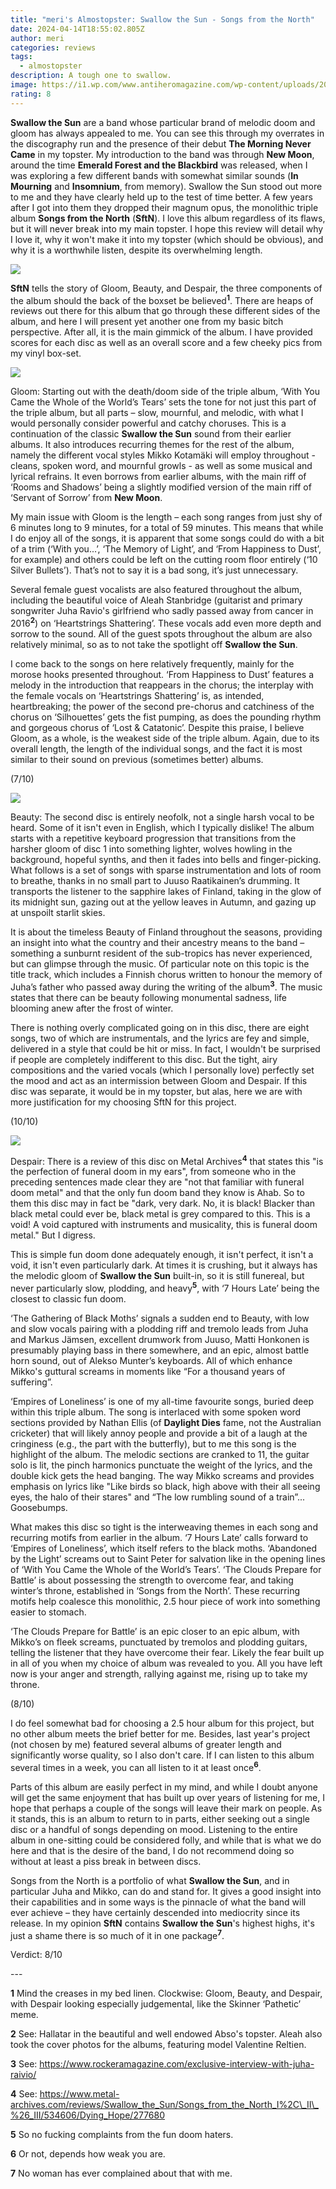```yaml
---
title: "meri's Almostopster: Swallow the Sun - Songs from the North"
date: 2024-04-14T18:55:02.805Z
author: meri
categories: reviews
tags:
  - almostopster
description: A tough one to swallow.
image: https://i1.wp.com/www.antiheromagazine.com/wp-content/uploads/2015/12/Swallow-The-Sun-Songs-From-The-North-I-II-III-1.jpg
rating: 8
---
```

<!--StartFragment-->

**Swallow the Sun** are a band whose particular brand of melodic doom and gloom has always appealed to me. You can see this through my overrates in the discography run and the presence of their debut **The Morning Never Came** in my topster. My introduction to the band was through **New Moon**, around the time **Emerald Forest and the Blackbird** was released, when I was exploring a few different bands with somewhat similar sounds (**In Mourning** and **Insomnium**, from memory). Swallow the Sun stood out more to me and they have clearly held up to the test of time better. A few years after I got into them they dropped their magnum opus, the monolithic triple album **Songs from the North** (**SftN**). I love this album regardless of its flaws, but it will never break into my main topster. I hope this review will detail why I love it, why it won't make it into my topster (which should be obvious), and why it is a worthwhile listen, despite its overwhelming length.

![](https://lh7-us.googleusercontent.com/3n7gR1fBHp37PBGErDkn7DoMCjEtAzW8Jn9vjzMFx49zSG2oNdae8YSSNVPeB5Q53NKsYWLAJnh3DCKcpUNVeTsqlv-SnQ48G7-tu8mQr6OZxPmbOEvOPp2n_I64gZk4Eo3CZrWflxqb2rrVkhOVyg)

**SftN** tells the story of Gloom, Beauty, and Despair, the three components of the album should the back of the boxset be believed<sup>**1**</sup>. There are heaps of reviews out there for this album that go through these different sides of the album, and here I will present yet another one from my basic bitch perspective. After all, it is the main gimmick of the album. I have provided scores for each disc as well as an overall score and a few cheeky pics from my vinyl box-set.

![](https://lh7-us.googleusercontent.com/pubjXoc7ne1qJXkLElceJ8YlmyNIcfWnWDn22jvghxhnXC2lHX7XbnTDuXqiul0XSUOhpGAE2KOc_jvewdB4o02ry__-AkOJ3ptKtMWLtdjDuIiv66tHAAOCBp6P0jXO9Z1DA6HoKAV4U5P-Oh-6iA)

Gloom: Starting out with the death/doom side of the triple album, ‘With You Came the Whole of the World’s Tears’ sets the tone for not just this part of the triple album, but all parts – slow, mournful, and melodic, with what I would personally consider powerful and catchy choruses. This is a continuation of the classic **Swallow the Sun** sound from their earlier albums. It also introduces recurring themes for the rest of the album, namely the different vocal styles Mikko Kotamäki will employ throughout - cleans, spoken word, and mournful growls - as well as some musical and lyrical refrains. It even borrows from earlier albums, with the main riff of ‘Rooms and Shadows’ being a slightly modified version of the main riff of ‘Servant of Sorrow’ from **New Moon**.

My main issue with Gloom is the length – each song ranges from just shy of 6 minutes long to 9 minutes, for a total of 59 minutes. This means that while I do enjoy all of the songs, it is apparent that some songs could do with a bit of a trim (‘With you...’, ‘The Memory of Light’, and ‘From Happiness to Dust’, for example) and others could be left on the cutting room floor entirely (‘10 Silver Bullets’). That’s not to say it is a bad song, it’s just unnecessary.

Several female guest vocalists are also featured throughout the album, including the beautiful voice of Aleah Stanbridge (guitarist and primary songwriter Juha Ravio's girlfriend who sadly passed away from cancer in 2016<sup>**2**</sup>) on ‘Heartstrings Shattering’. These vocals add even more depth and sorrow to the sound. All of the guest spots throughout the album are also relatively minimal, so as to not take the spotlight off **Swallow the Sun**.

I come back to the songs on here relatively frequently, mainly for the morose hooks presented throughout. ‘From Happiness to Dust’ features a melody in the introduction that reappears in the chorus; the interplay with the female vocals on ‘Heartstrings Shattering’ is, as intended, heartbreaking; the power of the second pre-chorus and catchiness of the chorus on ‘Silhouettes’ gets the fist pumping, as does the pounding rhythm and gorgeous chorus of ‘Lost & Catatonic’. Despite this praise, I believe Gloom, as a whole, is the weakest side of the triple album. Again, due to its overall length, the length of the individual songs, and the fact it is most similar to their sound on previous (sometimes better) albums.

(7/10)

![](https://lh7-us.googleusercontent.com/90OwGRXOFKKeK7BXBRkNgQt0xodmpoOIuv2DqhxpYwCrVvCOYB3CWRyWPQBZzQrorJOawHUwf0CACZvAyLBTQw1-gwyVQNLFNqvN2GvNNYnT4CPG2wLq9RDKgUHmmJMhzAMgilZRPtqq7oSDpzL_bg)

Beauty: The second disc is entirely neofolk, not a single harsh vocal to be heard. Some of it isn't even in English, which I typically dislike! The album starts with a repetitive keyboard progression that transitions from the harsher gloom of disc 1 into something lighter, wolves howling in the background, hopeful synths, and then it fades into bells and finger-picking. What follows is a set of songs with sparse instrumentation and lots of room to breathe, thanks in no small part to Juuso Raatikainen’s drumming. It transports the listener to the sapphire lakes of Finland, taking in the glow of its midnight sun, gazing out at the yellow leaves in Autumn, and gazing up at unspoilt starlit skies.

It is about the timeless Beauty of Finland throughout the seasons, providing an insight into what the country and their ancestry means to the band – something a sunburnt resident of the sub-tropics has never experienced, but can glimpse through the music. Of particular note on this topic is the title track, which includes a Finnish chorus written to honour the memory of Juha’s father who passed away during the writing of the album<sup>**3**</sup>. The music states that there can be beauty following monumental sadness, life blooming anew after the frost of winter.

There is nothing overly complicated going on in this disc, there are eight songs, two of which are instrumentals, and the lyrics are fey and simple, delivered in a style that could be hit or miss. In fact, I wouldn't be surprised if people are completely indifferent to this disc. But the tight, airy compositions and the varied vocals (which I personally love) perfectly set the mood and act as an intermission between Gloom and Despair. If this disc was separate, it would be in my topster, but alas, here we are with more justification for my choosing SftN for this project.

(10/10)

![](https://lh7-us.googleusercontent.com/mmbu7-A2dGN37DID7ukKJ1VQSx3ItFV-xm_xyNpejcgaagQxkgvbugfvfFzELPdJ92FlZR50L7uWsO-y33nipD_zgaZGRKlTpu4HHKZs6M05Mikj7bBxHsbrvSssLdki_MjJaMP3kAHbHVH6gUpLuQ)

Despair: There is a review of this disc on Metal Archives<sup>**4**</sup> that states this "is the perfection of funeral doom in my ears", from someone who in the preceding sentences made clear they are "not that familiar with funeral doom metal" and that the only fun doom band they know is Ahab. So to them this disc may in fact be "dark, very dark. No, it is black! Blacker than black metal could ever be, black metal is grey compared to this. This is a void! A void captured with instruments and musicality, this is funeral doom metal." But I digress.

This is simple fun doom done adequately enough, it isn't perfect, it isn't a void, it isn't even particularly dark. At times it is crushing, but it always has the melodic gloom of **Swallow the Sun** built-in, so it is still funereal, but never particularly slow, plodding, and heavy<sup>**5**</sup>, with ‘7 Hours Late’ being the closest to classic fun doom.

‘The Gathering of Black Moths’ signals a sudden end to Beauty, with low and slow vocals pairing with a plodding riff and tremolo leads from Juha and Markus Jämsen, excellent drumwork from Juuso, Matti Honkonen is presumably playing bass in there somewhere, and an epic, almost battle horn sound, out of Alekso Munter’s keyboards. All of which enhance Mikko's guttural screams in moments like “For a thousand years of suffering”.

‘Empires of Loneliness’ is one of my all-time favourite songs, buried deep within this triple album. The song is interlaced with some spoken word sections provided by Nathan Ellis (of **Daylight Dies** fame, not the Australian cricketer) that will likely annoy people and provide a bit of a laugh at the cringiness (e.g., the part with the butterfly), but to me this song is the highlight of the album. The melodic sections are cranked to 11, the guitar solo is lit, the pinch harmonics punctuate the weight of the lyrics, and the double kick gets the head banging. The way Mikko screams and provides emphasis on lyrics like "Like birds so black, high above with their all seeing eyes, the halo of their stares" and “The low rumbling sound of a train”... Goosebumps.

What makes this disc so tight is the interweaving themes in each song and recurring motifs from earlier in the album. ‘7 Hours Late’ calls forward to ‘Empires of Loneliness’, which itself refers to the black moths. ‘Abandoned by the Light’ screams out to Saint Peter for salvation like in the opening lines of ‘With You Came the Whole of the World’s Tears’. ‘The Clouds Prepare for Battle’ is about possessing the strength to overcome fear, and taking winter’s throne, established in ‘Songs from the North’. These recurring motifs help coalesce this monolithic, 2.5 hour piece of work into something easier to stomach.

‘The Clouds Prepare for Battle’ is an epic closer to an epic album, with Mikko’s on fleek screams, punctuated by tremolos and plodding guitars, telling the listener that they have overcome their fear. Likely the fear built up in all of you when my choice of album was revealed to you. All you have left now is your anger and strength, rallying against me, rising up to take my throne.

(8/10)

I do feel somewhat bad for choosing a 2.5 hour album for this project, but no other album meets the brief better for me. Besides, last year's project (not chosen by me) featured several albums of greater length and significantly worse quality, so I also don't care. If I can listen to this album several times in a week, you can all listen to it at least once<sup>**6**</sup>.

Parts of this album are easily perfect in my mind, and while I doubt anyone will get the same enjoyment that has built up over years of listening for me, I hope that perhaps a couple of the songs will leave their mark on people. As it stands, this is an album to return to in parts, either seeking out a single disc or a handful of songs depending on mood. Listening to the entire album in one-sitting could be considered folly, and while that is what we do here and that is the desire of the band, I do not recommend doing so without at least a piss break in between discs.

Songs from the North is a portfolio of what **Swallow the Sun**, and in particular Juha and Mikko, can do and stand for. It gives a good insight into their capabilities and in some ways is the pinnacle of what the band will ever achieve – they have certainly descended into mediocrity since its release. In my opinion **SftN** contains **Swallow the Sun**'s highest highs, it's just a shame there is so much of it in one package<sup>**7**</sup>.

Verdict: 8/10

\---

**1** Mind the creases in my bed linen. Clockwise: Gloom, Beauty, and Despair, with Despair looking especially judgemental, like the Skinner ‘Pathetic’ meme.

**2** See: Hallatar in the beautiful and well endowed Abso's topster. Aleah also took the cover photos for the albums, featuring model Valentine Reltien.

**3** See: https://www.rockeramagazine.com/exclusive-interview-with-juha-raivio/

**4** See: https://www.metal-archives.com/reviews/Swallow_the_Sun/Songs_from_the_North_I%2C\_II\_%26_III/534606/Dying_Hope/277680

**5** So no fucking complaints from the fun doom haters.

**6** Or not, depends how weak you are.

**7** No woman has ever complained about that with me.

<!--EndFragment-->